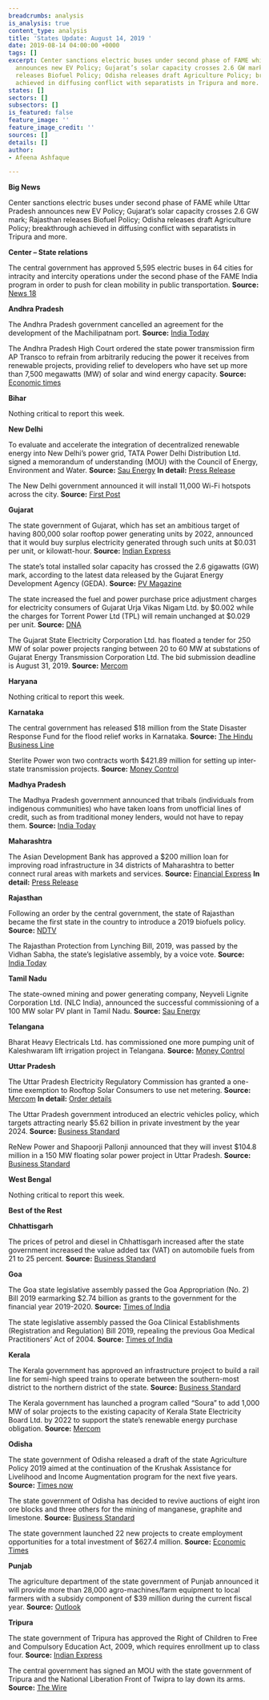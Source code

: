 ```yaml
---
breadcrumbs: analysis
is_analysis: true
content_type: analysis
title: 'States Update: August 14, 2019 '
date: 2019-08-14 04:00:00 +0000
tags: []
excerpt: Center sanctions electric buses under second phase of FAME while Uttar Pradesh
  announces new EV Policy; Gujarat’s solar capacity crosses 2.6 GW mark; Rajasthan
  releases Biofuel Policy; Odisha releases draft Agriculture Policy; breakthrough
  achieved in diffusing conflict with separatists in Tripura and more.
states: []
sectors: []
subsectors: []
is_featured: false
feature_image: ''
feature_image_credit: ''
sources: []
details: []
author:
- Afeena Ashfaque

---
```

**Big News**

Center sanctions electric buses under second phase of FAME while Uttar Pradesh announces new EV Policy; Gujarat’s solar capacity crosses 2.6 GW mark; Rajasthan releases Biofuel Policy; Odisha releases draft Agriculture Policy; breakthrough achieved in diffusing conflict with separatists in Tripura and more.

**Center – State relations**

The central government has approved 5,595 electric buses in 64 cities for intracity and intercity operations under the second phase of the FAME India program in order to push for clean mobility in public transportation. **Source:** [News 18](https://www.news18.com/news/auto/india-to-get-5595-additional-electric-buses-under-fame-ii-scheme-could-save-1-2-billion-litres-of-fuel-2264331.html)

**Andhra Pradesh**

The Andhra Pradesh government cancelled an agreement for the development of the Machilipatnam port. **Source:** [India Today](https://www.indiatoday.in/india/story/andhra-pradesh-cancels-agreement-for-machilipatnam-port-1579021-2019-08-09)

The Andhra Pradesh High Court ordered the state power transmission firm AP Transco to refrain from arbitrarily reducing the power it receives from renewable projects, providing relief to developers who have set up more than 7,500 megawatts (MW) of solar and wind energy capacity. **Source:** [Economic times](https://economictimes.indiatimes.com/industry/energy/power/dont-reduce-purchase-of-green-power-high-court/articleshow/70562868.cms)

**Bihar**

Nothing critical to report this week.

**New Delhi**

To evaluate and accelerate the integration of decentralized renewable energy into New Delhi’s power grid, TATA Power Delhi Distribution Ltd. signed a memorandum of understanding (MOU) with the Council of Energy, Environment and Water. **Source:** [Sau Energy](https://www.saurenergy.com/solar-energy-news/tata-power-ddl-ceew-ink-pact-to-accelerate-re-in-delhis-micro-grids) **In detail:** [Press Release](https://www.tatapower-ddl.com/pr-details/199/1058086/tata-power-ddl-and-ceew-collaborate-to-accelerate-renewable-power-integration-and-micro-grids-in-delhi)

The New Delhi government announced it will install 11,000 Wi-Fi hotspots across the city. **Source:** [First Post](https://www.firstpost.com/tech/news-analysis/delhi-government-announces-11000-wi-fi-hotspots-across-the-city-with-15-gb-free-data-7133371.html)

**Gujarat**

The state government of Gujarat, which has set an ambitious target of having 800,000 solar rooftop power generating units by 2022, announced that it would buy surplus electricity generated through such units at $0.031 per unit, or kilowatt-hour. **Source:** [Indian Express](https://indianexpress.com/article/cities/ahmedabad/gujarat-government-to-buy-solar-power-from-homes-at-rs-2-25-per-unit-5890181/)

The state’s total installed solar capacity has crossed the 2.6 gigawatts (GW) mark, according to the latest data released by the Gujarat Energy Development Agency (GEDA). **Source:** [PV Magazine](https://www.pv-magazine-india.com/2019/08/07/gujarats-solar-capacity-crosses-2-6-gw-mark/)

The state increased the fuel and power purchase price adjustment charges for electricity consumers of Gujarat Urja Vikas Nigam Ltd. by $0.002 while the charges for Torrent Power Ltd (TPL) will remain unchanged at $0.029 per unit. **Source:** [DNA](https://www.dnaindia.com/ahmedabad/report-gujarat-urja-vikas-nigam-power-gets-20-paiseunit-costlier-2779017)

The Gujarat State Electricity Corporation Ltd. has floated a tender for 250 MW of solar power projects ranging between 20 to 60 MW at substations of Gujarat Energy Transmission Corporation Ltd. The bid submission deadline is August 31, 2019. **Source:** [Mercom](https://mercomindia.com/gujarat-transmission-epc-solar/)

**Haryana**

Nothing critical to report this week.

**Karnataka**

The central government has released $18 million from the State Disaster Response Fund for the flood relief works in Karnataka. **Source:** [The Hindu Business Line](https://www.thehindubusinessline.com/news/national/karnataka-gets-128-cr-for-flood-relief-works-sadananda-gowda/article28967095.ece)

Sterlite Power won two contracts worth $421.89 million for setting up inter-state transmission projects. **Source:** [Money Control](https://www.moneycontrol.com/news/business/companies/sterlite-power-bags-two-transmission-projects-worth-rs-3000-crore-4316851.html)

**Madhya Pradesh**

The Madhya Pradesh government announced that tribals (individuals from indigenous communities) who have taken loans from unofficial lines of credit, such as from traditional money lenders, would not have to repay them. **Source:** [India Today](https://www.indiatoday.in/india/story/madhya-pradesh-government-waives-off-loans-tribals-unofficial-sources-1579323-2019-08-10)

**Maharashtra**

The Asian Development Bank has approved a $200 million loan for improving road infrastructure in 34 districts of Maharashtra to better connect rural areas with markets and services. **Source:** [Financial Express](https://www.financialexpress.com/infrastructure/roadways/adb-to-provide-200-million-for-all-weather-rural-road-project-in-maharashtra/1670311/) **In detail:** [Press Release](https://www.adb.org/news/adb-provides-200-million-upgrade-rural-roads-maharashtra-state)

**Rajasthan**

Following an order by the central government, the state of Rajasthan became the first state in the country to introduce a 2019 biofuels policy. **Source:** [NDTV](https://auto.ndtv.com/news/rajasthan-government-releases-biofuel-policy-2019-2083496)

The Rajasthan Protection from Lynching Bill, 2019, was passed by the Vidhan Sabha, the state’s legislative assembly, by a voice vote. **Source:** [India Today](https://www.indiatoday.in/india/story/rajasthan-assembly-anti-mob-lynching-bill-1577505-2019-08-06)

**Tamil Nadu**

The state-owned mining and power generating company, Neyveli Lignite Corporation Ltd. (NLC India), announced the successful commissioning of a 100 MW solar PV plant in Tamil Nadu. **Source:** [Sau Energy](https://www.saurenergy.com/solar-energy-news/nlc-india-commissions-100-mw-solar-plant-tamil-nadu)

**Telangana**

Bharat Heavy Electricals Ltd. has commissioned one more pumping unit of Kaleshwaram lift irrigation project in Telangana. **Source:** [Money Control](https://www.moneycontrol.com/news/business/bhel-commissions-1-more-unit-of-kaleshwaram-irrigation-project-in-telangana-4290431.html)

**Uttar Pradesh**

The Uttar Pradesh Electricity Regulatory Commission has granted a one-time exemption to Rooftop Solar Consumers to use net metering. **Source:** [Mercom](https://mercomindia.com/uttar-pradesh-rooftop-solar-net-metering/) **In detail:** [Order details](http://www.uperc.org/App_File/Pt-no-1433of2019UPNEDA-01-08-2019-pdf85201935228PM.pdf)

The Uttar Pradesh government introduced an electric vehicles policy, which targets attracting nearly $5.62 billion in private investment by the year 2024. **Source:** [Business Standard](https://www.business-standard.com/article/economy-policy/up-announces-e-vehicles-policy-targets-rs-40-000-cr-investment-by-2024-119080600664_1.html)

ReNew Power and Shapoorji Pallonji announced that they will invest $104.8 million in a 150 MW floating solar power project in Uttar Pradesh. **Source:** [Business Standard](https://www.business-standard.com/article/economy-policy/pallonji-renew-power-to-invest-rs-750-cr-in-up-solar-power-project-119080600953_1.html)

**West Bengal**

Nothing critical to report this week.

**Best of the Rest**

**Chhattisgarh**

The prices of petrol and diesel in Chhattisgarh increased after the state government increased the value added tax (VAT) on automobile fuels from 21 to 25 percent. **Source:** [Business Standard](https://www.business-standard.com/article/economy-policy/chhattisgarh-hikes-vat-on-petrol-diesel-prices-rise-by-rs-2-25-per-litre-119080801051_1.html)

**Goa**

The Goa state legislative assembly passed the Goa Appropriation (No. 2) Bill 2019 earmarking $2.74 billion as grants to the government for the financial year 2019-2020. **Source:** [Times of India](https://timesofindia.indiatimes.com/city/goa/state-assembly-approves-rs-19548-crore-budget/articleshowprint/70612800.cms)

The state legislative assembly passed the Goa Clinical Establishments (Registration and Regulation) Bill 2019, repealing the previous Goa Medical Practitioners’ Act of 2004. **Source:** [Times of India](https://timesofindia.indiatimes.com/city/goa/govt-docs-serving-private-clinics-to-face-penal-action/articleshowprint/70612784.cms)

**Kerala**

The Kerala government has approved an infrastructure project to build a rail line for semi-high speed trains to operate between the southern-most district to the northern district of the state. **Source:** [Business Standard](https://www.business-standard.com/article/current-affairs/kerala-cabinet-gives-nod-for-rs-66-079-cr-semi-high-speed-railway-project-119080701312_1.html)

The Kerala government has launched a program called “Soura” to add 1,000 MW of solar projects to the existing capacity of Kerala State Electricity Board Ltd. by 2022 to support the state’s renewable energy purchase obligation. **Source:** [Mercom](https://mercomindia.com/kerala-solar-projects-soura/)

**Odisha**

The state government of Odisha released a draft of the state Agriculture Policy 2019 aimed at the continuation of the Krushak Assistance for Livelihood and Income Augmentation program for the next five years. **Source:** [Times now](https://www.timesnownews.com/india/article/odisha-government-releases-draft-agriculture-policy/466507)

The state government of Odisha has decided to revive auctions of eight iron ore blocks and three others for the mining of manganese, graphite and limestone. **Source:** [Business Standard](https://www.business-standard.com/article/economy-policy/odisha-to-resume-auctions-of-iron-ore-blocks-to-offer-11-virgin-blocks-119081000734_1.html)

The state government launched 22 new projects to create employment opportunities for a total investment of $627.4 million. **Source:** [Economic Times](https://energy.economictimes.indiatimes.com/news/renewable/odisha-cm-launches-22-projects-including-rs-150-90-cr-hindalco-solar-plant/70569961)

**Punjab**

The agriculture department of the state government of Punjab announced it will provide more than 28,000 agro-machines/farm equipment to local farmers with a subsidy component of $39 million during the current fiscal year. **Source:** [Outlook](https://www.outlookindia.com/newsscroll/pb-govt-to-provide-over-28000-agromachines-to-prevent-stubble-burning/1594819)

**Tripura**

The state government of Tripura has approved the Right of Children to Free and Compulsory Education Act, 2009, which requires enrollment up to class four. **Source:** [Indian Express](https://indianexpress.com/article/education/tripura-approves-children-education-act-5895978/)

The central government has signed an MOU with the state government of Tripura and the National Liberation Front of Twipra to lay down its arms. **Source:** [The Wire](https://thewire.in/security/peace-pact-signed-tripura-insurgent-group-nlft-sd)